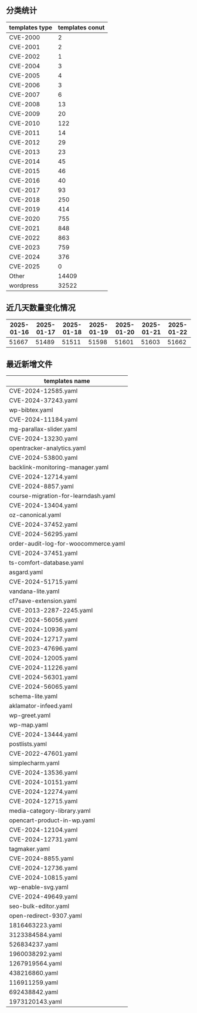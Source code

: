 ## 分类统计
| templates type | templates conut | 
| --- | --- |
| CVE-2000 | 2 |
| CVE-2001 | 2 |
| CVE-2002 | 1 |
| CVE-2004 | 3 |
| CVE-2005 | 4 |
| CVE-2006 | 3 |
| CVE-2007 | 6 |
| CVE-2008 | 13 |
| CVE-2009 | 20 |
| CVE-2010 | 122 |
| CVE-2011 | 14 |
| CVE-2012 | 29 |
| CVE-2013 | 23 |
| CVE-2014 | 45 |
| CVE-2015 | 46 |
| CVE-2016 | 40 |
| CVE-2017 | 93 |
| CVE-2018 | 250 |
| CVE-2019 | 414 |
| CVE-2020 | 755 |
| CVE-2021 | 848 |
| CVE-2022 | 863 |
| CVE-2023 | 759 |
| CVE-2024 | 376 |
| CVE-2025 | 0 |
| Other | 14409 |
| wordpress | 32522 |
## 近几天数量变化情况
|2025-01-16 | 2025-01-17 | 2025-01-18 | 2025-01-19 | 2025-01-20 | 2025-01-21 | 2025-01-22|
|--- | ------ | ------ | ------ | ------ | ------ | ---|
|51667 | 51489 | 51511 | 51598 | 51601 | 51603 | 51662|
## 最近新增文件
| templates name | 
| --- |
| CVE-2024-12585.yaml |
| CVE-2024-37243.yaml |
| wp-bibtex.yaml |
| CVE-2024-11184.yaml |
| mg-parallax-slider.yaml |
| CVE-2024-13230.yaml |
| opentracker-analytics.yaml |
| CVE-2024-53800.yaml |
| backlink-monitoring-manager.yaml |
| CVE-2024-12714.yaml |
| CVE-2024-8857.yaml |
| course-migration-for-learndash.yaml |
| CVE-2024-13404.yaml |
| oz-canonical.yaml |
| CVE-2024-37452.yaml |
| CVE-2024-56295.yaml |
| order-audit-log-for-woocommerce.yaml |
| CVE-2024-37451.yaml |
| ts-comfort-database.yaml |
| asgard.yaml |
| CVE-2024-51715.yaml |
| vandana-lite.yaml |
| cf7save-extension.yaml |
| CVE-2013-2287-2245.yaml |
| CVE-2024-56056.yaml |
| CVE-2024-10936.yaml |
| CVE-2024-12717.yaml |
| CVE-2023-47696.yaml |
| CVE-2024-12005.yaml |
| CVE-2024-11226.yaml |
| CVE-2024-56301.yaml |
| CVE-2024-56065.yaml |
| schema-lite.yaml |
| aklamator-infeed.yaml |
| wp-greet.yaml |
| wp-map.yaml |
| CVE-2024-13444.yaml |
| postlists.yaml |
| CVE-2022-47601.yaml |
| simplecharm.yaml |
| CVE-2024-13536.yaml |
| CVE-2024-10151.yaml |
| CVE-2024-12274.yaml |
| CVE-2024-12715.yaml |
| media-category-library.yaml |
| opencart-product-in-wp.yaml |
| CVE-2024-12104.yaml |
| CVE-2024-12731.yaml |
| tagmaker.yaml |
| CVE-2024-8855.yaml |
| CVE-2024-12736.yaml |
| CVE-2024-10815.yaml |
| wp-enable-svg.yaml |
| CVE-2024-49649.yaml |
| seo-bulk-editor.yaml |
| open-redirect-9307.yaml |
| 1816463223.yaml |
| 3123384584.yaml |
| 526834237.yaml |
| 1960038292.yaml |
| 1267919564.yaml |
| 438216860.yaml |
| 116911259.yaml |
| 692438842.yaml |
| 1973120143.yaml |
